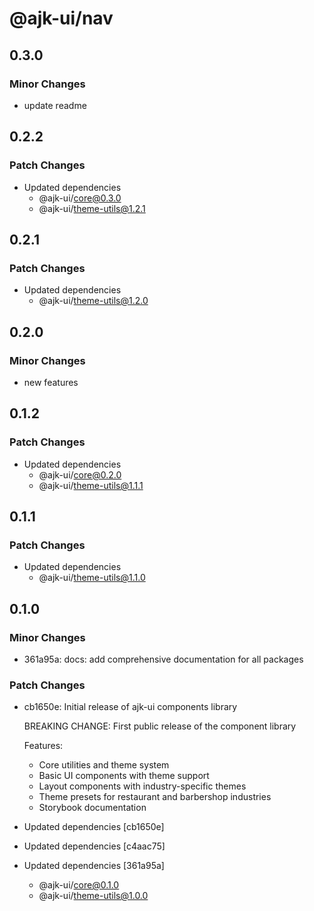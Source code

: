 # @ajk-ui/nav

## 0.3.0

### Minor Changes

- update readme

## 0.2.2

### Patch Changes

- Updated dependencies
  - @ajk-ui/core@0.3.0
  - @ajk-ui/theme-utils@1.2.1

## 0.2.1

### Patch Changes

- Updated dependencies
  - @ajk-ui/theme-utils@1.2.0

## 0.2.0

### Minor Changes

- new features

## 0.1.2

### Patch Changes

- Updated dependencies
  - @ajk-ui/core@0.2.0
  - @ajk-ui/theme-utils@1.1.1

## 0.1.1

### Patch Changes

- Updated dependencies
  - @ajk-ui/theme-utils@1.1.0

## 0.1.0

### Minor Changes

- 361a95a: docs: add comprehensive documentation for all packages

### Patch Changes

- cb1650e: Initial release of ajk-ui components library

  BREAKING CHANGE: First public release of the component library

  Features:

  - Core utilities and theme system
  - Basic UI components with theme support
  - Layout components with industry-specific themes
  - Theme presets for restaurant and barbershop industries
  - Storybook documentation

- Updated dependencies [cb1650e]
- Updated dependencies [c4aac75]
- Updated dependencies [361a95a]
  - @ajk-ui/core@0.1.0
  - @ajk-ui/theme-utils@1.0.0
